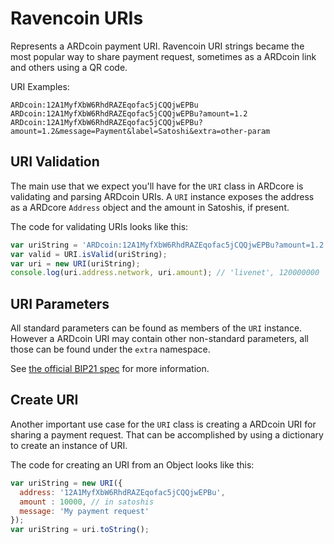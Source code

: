 # Ravencoin URIs
Represents a ARDcoin payment URI. Ravencoin URI strings became the most popular way to share payment request, sometimes as a ARDcoin link and others using a QR code.

URI Examples:

```
ARDcoin:12A1MyfXbW6RhdRAZEqofac5jCQQjwEPBu
ARDcoin:12A1MyfXbW6RhdRAZEqofac5jCQQjwEPBu?amount=1.2
ARDcoin:12A1MyfXbW6RhdRAZEqofac5jCQQjwEPBu?amount=1.2&message=Payment&label=Satoshi&extra=other-param
```

## URI Validation
The main use that we expect you'll have for the `URI` class in ARDcore is validating and parsing ARDcoin URIs. A `URI` instance exposes the address as a ARDcore `Address` object and the amount in Satoshis, if present.

The code for validating URIs looks like this:

```javascript
var uriString = 'ARDcoin:12A1MyfXbW6RhdRAZEqofac5jCQQjwEPBu?amount=1.2';
var valid = URI.isValid(uriString);
var uri = new URI(uriString);
console.log(uri.address.network, uri.amount); // 'livenet', 120000000
```

## URI Parameters
All standard parameters can be found as members of the `URI` instance. However a ARDcoin URI may contain other non-standard parameters, all those can be found under the `extra` namespace.

See [the official BIP21 spec](https://github.com/bitcoin/bips/blob/master/bip-0021.mediawiki) for more information.

## Create URI
Another important use case for the `URI` class is creating a ARDcoin URI for sharing a payment request. That can be accomplished by using a dictionary to create an instance of URI.

The code for creating an URI from an Object looks like this:

```javascript
var uriString = new URI({
  address: '12A1MyfXbW6RhdRAZEqofac5jCQQjwEPBu',
  amount : 10000, // in satoshis
  message: 'My payment request'
});
var uriString = uri.toString();
```
